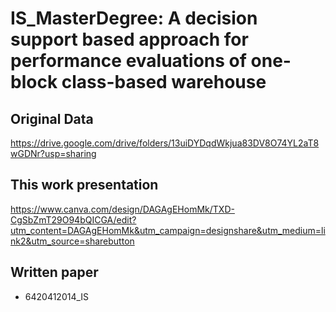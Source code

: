 # IS_MasterDegree: A decision support based approach for performance evaluations of one-block class-based warehouse

## Original Data
https://drive.google.com/drive/folders/13uiDYDqdWkjua83DV8O74YL2aT8wGDNr?usp=sharing

## This work presentation
https://www.canva.com/design/DAGAgEHomMk/TXD-CgSbZmT29O94bQICGA/edit?utm_content=DAGAgEHomMk&utm_campaign=designshare&utm_medium=link2&utm_source=sharebutton

## Written paper
- 6420412014_IS
